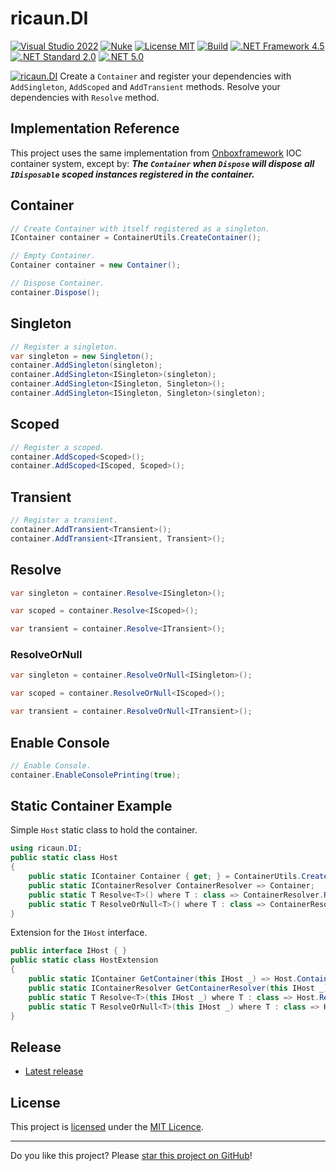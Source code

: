 # ricaun.DI

[![Visual Studio 2022](https://img.shields.io/badge/Visual%20Studio-2022-blue)](https://github.com/ricaun-io/ricaun.DI)
[![Nuke](https://img.shields.io/badge/Nuke-Build-blue)](https://nuke.build/)
[![License MIT](https://img.shields.io/badge/License-MIT-blue.svg)](LICENSE)
[![Build](https://github.com/ricaun-io/ricaun.DI/actions/workflows/Build.yml/badge.svg)](https://github.com/ricaun-io/ricaun.DI/actions)
[![.NET Framework 4.5](https://img.shields.io/badge/.NET%20Framework%204.5-blue.svg)](https://github.com/ricaun-io/ricaun.DI)
[![.NET Standard 2.0](https://img.shields.io/badge/-.NET%20Standard%202.0-blue)](https://github.com/ricaun-io/ricaun.DI)
[![.NET 5.0](https://img.shields.io/badge/-.NET%205.0-blue)](https://github.com/ricaun-io/ricaun.DI)

[![ricaun.DI](https://github.com/ricaun-io/.github/assets/12437519/6e3c013c-71f2-46d8-b73a-1fd0d72d8f63)](https://github.com/ricaun-io/ricaun.DI)
Create a `Container` and register your dependencies with `AddSingleton`, `AddScoped` and `AddTransient` methods. 
Resolve your dependencies with `Resolve` method.

## Implementation Reference

This project uses the same implementation from [Onboxframework](https://github.com/engthiago/Onboxframework) IOC container system, except by:
***The `Container` when `Dispose` will dispose all `IDisposable` scoped instances registered in the container.***

## Container

```C#
// Create Container with itself registered as a singleton.
IContainer container = ContainerUtils.CreateContainer();
```

```C#
// Empty Container.
Container container = new Container();
```

```C#
// Dispose Container.
container.Dispose();
```

## Singleton
```C#
// Register a singleton.
var singleton = new Singleton();
container.AddSingleton(singleton);
container.AddSingleton<ISingleton>(singleton);
container.AddSingleton<ISingleton, Singleton>();
container.AddSingleton<ISingleton, Singleton>(singleton);
```

## Scoped
```C#
// Register a scoped.
container.AddScoped<Scoped>();
container.AddScoped<IScoped, Scoped>();
```

## Transient
```C#
// Register a transient.
container.AddTransient<Transient>();
container.AddTransient<ITransient, Transient>();
```

## Resolve
```C#
var singleton = container.Resolve<ISingleton>();
```

```C#
var scoped = container.Resolve<IScoped>();
```

```C#
var transient = container.Resolve<ITransient>();
```

### ResolveOrNull
```C#
var singleton = container.ResolveOrNull<ISingleton>();
```

```C#
var scoped = container.ResolveOrNull<IScoped>();
```

```C#
var transient = container.ResolveOrNull<ITransient>();
```

## Enable Console
```C#
// Enable Console.
container.EnableConsolePrinting(true);
```

## Static Container Example

Simple `Host` static class to hold the container.

```C#
using ricaun.DI;
public static class Host
{
    public static IContainer Container { get; } = ContainerUtils.CreateContainer();
    public static IContainerResolver ContainerResolver => Container;
    public static T Resolve<T>() where T : class => ContainerResolver.Resolve<T>();
    public static T ResolveOrNull<T>() where T : class => ContainerResolver.ResolveOrNull<T>();
}
```

Extension for the `IHost` interface.

```C#
public interface IHost { }
public static class HostExtension
{
    public static IContainer GetContainer(this IHost _) => Host.Container;
    public static IContainerResolver GetContainerResolver(this IHost _) => Host.ContainerResolver;
    public static T Resolve<T>(this IHost _) where T : class => Host.Resolve<T>();
    public static T ResolveOrNull<T>(this IHost _) where T : class => Host.ResolveOrNull<T>();
}
```

## Release

* [Latest release](https://github.com/ricaun-io/ricaun.DI/releases/latest)

## License

This project is [licensed](LICENSE) under the [MIT Licence](https://en.wikipedia.org/wiki/MIT_License).

---

Do you like this project? Please [star this project on GitHub](https://github.com/ricaun-io/ricaun.DI/stargazers)!
